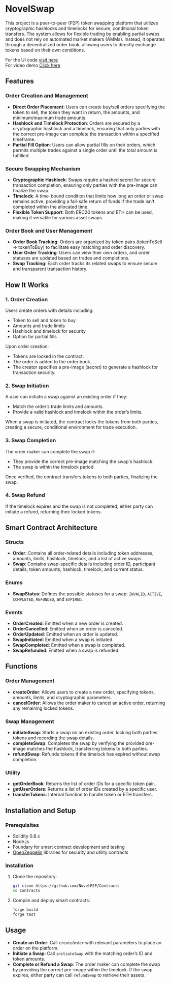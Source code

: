 # NovelSwap

This project is a peer-to-peer (P2P) token swapping platform that utilizes cryptographic hashlocks and timelocks for secure, conditional token transfers. The system allows for flexible trading by enabling partial swaps and does not rely on automated market makers (AMMs). Instead, it operates through a decentralized order book, allowing users to directly exchange tokens based on their own conditions.


For the UI code [visit here]("https://github.com/NovelP2P/P2P-UI")  
For video demo [Click here]("https://www.loom.com/share/ceb472400a95443c85f0d50646595f90")  
## Features

### Order Creation and Management
- **Direct Order Placement**: Users can create buy/sell orders specifying the token to sell, the token they want in return, the amounts, and minimum/maximum trade amounts.
- **Hashlock and Timelock Protection**: Orders are secured by a cryptographic hashlock and a timelock, ensuring that only parties with the correct pre-image can complete the transaction within a specified timeframe.
- **Partial Fill Option**: Users can allow partial fills on their orders, which permits multiple trades against a single order until the total amount is fulfilled.

### Secure Swapping Mechanism
- **Cryptographic Hashlock**: Swaps require a hashed secret for secure transaction completion, ensuring only parties with the pre-image can finalize the swap.
- **Timelock**: A time-bound condition that limits how long an order or swap remains active, providing a fail-safe return of funds if the trade isn't completed within the allocated time.
- **Flexible Token Support**: Both ERC20 tokens and ETH can be used, making it versatile for various asset swaps.

### Order Book and User Management
- **Order Book Tracking**: Orders are organized by token pairs (tokenToSell → tokenToBuy) to facilitate easy matching and order discovery.
- **User Order Tracking**: Users can view their own orders, and order statuses are updated based on trades and completions.
- **Swap Tracking**: Each order tracks its related swaps to ensure secure and transparent transaction history.

## How It Works

### 1. Order Creation
Users create orders with details including:
- Token to sell and token to buy
- Amounts and trade limits
- Hashlock and timelock for security
- Option for partial fills

Upon order creation:
- Tokens are locked in the contract.
- The order is added to the order book.
- The creator specifies a pre-image (secret) to generate a hashlock for transaction security.

### 2. Swap Initiation
A user can initiate a swap against an existing order if they:
- Match the order’s trade limits and amounts.
- Provide a valid hashlock and timelock within the order’s limits.

When a swap is initiated, the contract locks the tokens from both parties, creating a secure, conditional environment for trade execution.

### 3. Swap Completion
The order maker can complete the swap if:
- They provide the correct pre-image matching the swap's hashlock.
- The swap is within the timelock period.

Once verified, the contract transfers tokens to both parties, finalizing the swap.

### 4. Swap Refund
If the timelock expires and the swap is not completed, either party can initiate a refund, returning their locked tokens.

## Smart Contract Architecture

### Structs

- **Order**: Contains all order-related details including token addresses, amounts, limits, hashlock, timelock, and a list of active swaps.
- **Swap**: Contains swap-specific details including order ID, participant details, token amounts, hashlock, timelock, and current status.

### Enums

- **SwapStatus**: Defines the possible statuses for a swap: `INVALID`, `ACTIVE`, `COMPLETED`, `REFUNDED`, and `EXPIRED`.

### Events

- **OrderCreated**: Emitted when a new order is created.
- **OrderCancelled**: Emitted when an order is canceled.
- **OrderUpdated**: Emitted when an order is updated.
- **SwapInitiated**: Emitted when a swap is initiated.
- **SwapCompleted**: Emitted when a swap is completed.
- **SwapRefunded**: Emitted when a swap is refunded.

## Functions

### Order Management

- **createOrder**: Allows users to create a new order, specifying tokens, amounts, limits, and cryptographic parameters.
- **cancelOrder**: Allows the order maker to cancel an active order, returning any remaining locked tokens.

### Swap Management

- **initiateSwap**: Starts a swap on an existing order, locking both parties' tokens and recording the swap details.
- **completeSwap**: Completes the swap by verifying the provided pre-image matches the hashlock, transferring tokens to both parties.
- **refundSwap**: Refunds tokens if the timelock has expired without swap completion.

### Utility

- **getOrderBook**: Returns the list of order IDs for a specific token pair.
- **getUserOrders**: Returns a list of order IDs created by a specific user.
- **transferTokens**: Internal function to handle token or ETH transfers.

## Installation and Setup

### Prerequisites

- Solidity 0.8.x
- Node.js
- Foundary for smart contract development and testing
- [OpenZeppelin](https://openzeppelin.com/) libraries for security and utility contracts

### Installation

1. Clone the repository:
   ```bash
   git clone https://github.com/NovelP2P/Contracts
   cd Contracts
   ```

2. Compile and deploy smart contracts:
   ```bash
   forge build
   forge test
   ```

## Usage

- **Create an Order**: Call `createOrder` with relevant parameters to place an order on the platform.
- **Initiate a Swap**: Call `initiateSwap` with the matching order’s ID and token amounts.
- **Complete or Refund a Swap**: The order maker can complete the swap by providing the correct pre-image within the timelock. If the swap expires, either party can call `refundSwap` to retrieve their assets.

